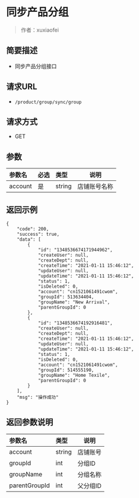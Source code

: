 # 同步产品分组

> 作者：xuxiaofei

## 简要描述

- 同步产品分组接口

## 请求URL
- `/product/group/sync/group`
  
## 请求方式
- GET 

## 参数

|参数名|必选|类型|说明|
|:----    |:---|:----- |-----   |
|account |是  |string |店铺账号名称   |

## 返回示例 

``` 
{
    "code": 200,
    "success": true,
    "data": [
        {
            "id": "1348536674171944962",
            "createUser": null,
            "createDept": null,
            "createTime": "2021-01-11 15:46:12",
            "updateUser": null,
            "updateTime": "2021-01-11 15:46:12",
            "status": 1,
            "isDeleted": 0,
            "account": "cn1521061491cwom",
            "groupId": 513634404,
            "groupName": "New Arrival",
            "parentGroupId": 0
        },
        {
            "id": "1348536674192916481",
            "createUser": null,
            "createDept": null,
            "createTime": "2021-01-11 15:46:12",
            "updateUser": null,
            "updateTime": "2021-01-11 15:46:12",
            "status": 1,
            "isDeleted": 0,
            "account": "cn1521061491cwom",
            "groupId": 514555190,
            "groupName": "Home Texile",
            "parentGroupId": 0
        }
    ],
    "msg": "操作成功"
}
```

## 返回参数说明 

|参数名|类型|说明|
|:-----  |:-----|-----                           |
|account |string   | 店铺账号 |
|groupId |int   | 分组ID |
|groupName |int   | 分组名称 |
|parentGroupId |int   | 父分组ID |
